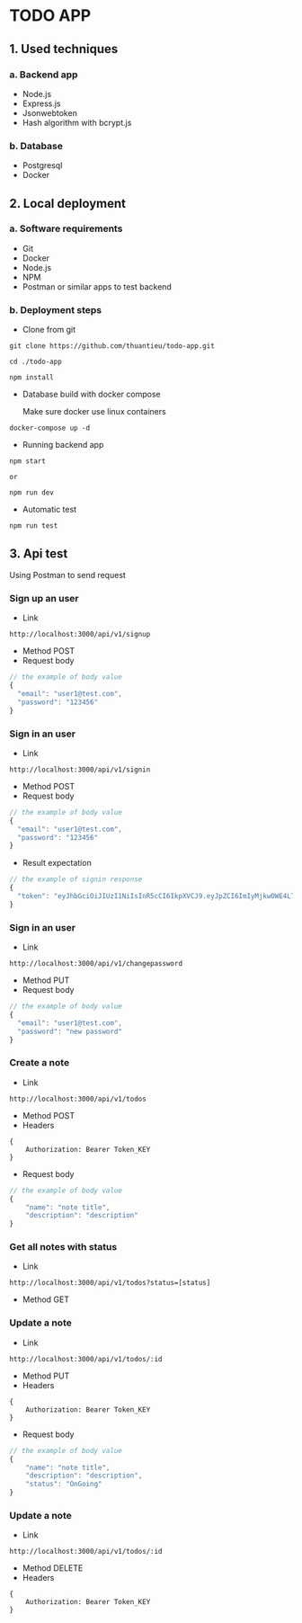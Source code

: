 # TODO APP

## 1. Used techniques

### a. Backend app

- Node.js
- Express.js
- Jsonwebtoken
- Hash algorithm with bcrypt.js

### b. Database

- Postgresql
- Docker

## 2. Local deployment

### a. Software requirements

- Git
- Docker
- Node.js
- NPM
- Postman or similar apps to test backend

### b. Deployment steps

- Clone from git

```
git clone https://github.com/thuantieu/todo-app.git

cd ./todo-app

npm install
```

- Database build with docker compose

    Make sure docker use linux containers

```
docker-compose up -d
```

- Running backend app

```
npm start
```

    or

```
npm run dev
```

- Automatic test

```
npm run test
```

## 3. Api test

Using Postman to send request

### Sign up an user

- Link

```
http://localhost:3000/api/v1/signup
```

- Method POST
- Request body

```js
// the example of body value
{
  "email": "user1@test.com",
  "password": "123456"
}
```

### Sign in an user

- Link

```
http://localhost:3000/api/v1/signin
```

- Method POST
- Request body

```js
// the example of body value
{
  "email": "user1@test.com",
  "password": "123456"
}
```

- Result expectation

```js
// the example of signin response
{
  "token": "eyJhbGciOiJIUzI1NiIsInR5cCI6IkpXVCJ9.eyJpZCI6ImIyMjkwOWE4LTU5NmItNWYzMS05MDJjLTQ2NGRmOTRjNTFjOSIsImlhdCI6MTY3Nzg1NDI3MCwiZXhwIjoxNjc3ODU3ODcwfQ._O81wFb4zk2onu-XN2eQKI4LQOR2VOVr7BgTAqivaBE"
}
```

### Sign in an user

- Link

```
http://localhost:3000/api/v1/changepassword
```

- Method PUT
- Request body

```js
// the example of body value
{
  "email": "user1@test.com",
  "password": "new password"
}
```

### Create a note
- Link

```
http://localhost:3000/api/v1/todos
```

- Method POST
- Headers

```
{
    Authorization: Bearer Token_KEY
}
```
- Request body

```js
// the example of body value
{ 
    "name": "note title", 
    "description": "description" 
}
```
### Get all notes with status
- Link
```
http://localhost:3000/api/v1/todos?status=[status]
```
- Method GET
### Update a note
- Link
```
http://localhost:3000/api/v1/todos/:id
```

- Method PUT
- Headers

```
{
    Authorization: Bearer Token_KEY
}
```
- Request body

```js
// the example of body value
{ 
    "name": "note title", 
    "description": "description",
    "status": "OnGoing"
}
```
### Update a note
- Link
```
http://localhost:3000/api/v1/todos/:id
```

- Method DELETE
- Headers

```
{
    Authorization: Bearer Token_KEY
}
```
